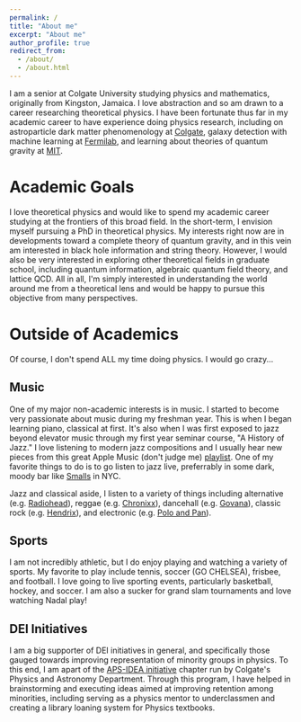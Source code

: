 ```yaml
---
permalink: /
title: "About me"
excerpt: "About me"
author_profile: true
redirect_from: 
  - /about/
  - /about.html
---
```

I am a senior at Colgate University studying physics and mathematics, originally from Kingston, Jamaica. I love abstraction and so am drawn to a career researching theoretical physics. I have been fortunate thus far in my academic career to have experience doing physics research, including on astroparticle dark matter phenomenology at [Colgate](https://www.colgate.edu/news/stories/exploring-mysteries-dark-matter), galaxy detection with machine learning at [Fermilab](https://www.osti.gov/biblio/1834181), and learning about theories of quantum gravity at [MIT](https://oge.mit.edu/msrp/profiles/caleb-levy/).

Academic Goals
======
I love theoretical physics and would like to spend my academic career studying at the frontiers of this broad field. In the short-term, I envision myself pursuing a PhD in theoretical physics. My interests right now are in developments toward a complete theory of quantum gravity, and in this vein am interested in black hole information and string theory. However, I would also be very interested in exploring other theoretical fields in graduate school, including quantum information, algebraic quantum field theory, and lattice QCD. All in all, I'm simply interested in understanding the world around me from a theoretical lens and would be happy to pursue this objective from many perspectives.


Outside of Academics
======
Of course, I don't spend ALL my time doing physics. I would go crazy...

Music
------
One of my major non-academic interests is in music. I started to become very passionate about music during my freshman year. This is when I began learning piano, classical at first. It's also when I was first exposed to jazz beyond elevator music through my first year seminar course, "A History of Jazz." I love listening to modern jazz compositions and I usually hear new pieces from this great Apple Music (don't judge me) [playlist](https://music.apple.com/us/playlist/jazz-currents/pl.07405f59596b402385451fa14695eec4). One of my favorite things to do is to go listen to jazz live, preferrably in some dark, moody bar like [Smalls](https://www.smallslive.com/) in NYC. 

Jazz and classical aside, I listen to a variety of things including alternative (e.g. [Radiohead](https://www.radiohead.com/)), reggae (e.g. [Chronixx](https://www.youtube.com/watch?v=dmGkl6Zv0G4&ab_channel=ChronixxMusic)), dancehall (e.g. [Govana](https://www.youtube.com/watch?v=ERpkRVPGgJg&ab_channel=GovanaVEVO)), classic rock (e.g. [Hendrix](https://www.youtube.com/watch?v=rXwMrBb2x1Q&ab_channel=JimiHendrixVEVO)), and electronic (e.g. [Polo and Pan](https://www.youtube.com/watch?v=eMKqjO1jyGU&ab_channel=Ekleroshockrecords)).


Sports
------
I am not incredibly athletic, but I do enjoy playing and watching a variety of sports. My favorite to play include tennis, soccer (GO CHELSEA), frisbee, and football. I love going to live sporting events, particularly basketball, hockey, and soccer. I am also a sucker for grand slam tournaments and love watching Nadal play!

DEI Initiatives
------
I am a big supporter of DEI initiatives in general, and specifically those gauged towards improving representation of minority groups in physics. To this end, I am apart of the [APS-IDEA initiative](https://www.aps.org/programs/innovation/fund/idea.cfm) chapter run by Colgate's Physics and Astronomy Department. Through this program, I have helped in brainstorming and executing ideas aimed at improving retention among minorities, including serving as a physics mentor to underclassmen and creating a library loaning system for Physics textbooks. 
